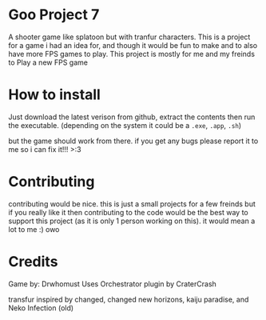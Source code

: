 # Goo Project 7
A shooter game like splatoon but with tranfur characters. This is a project
for a game i had an idea for, and though it would be fun to make and to also
have more FPS games to play. This project is mostly for me and my freinds to
Play a new FPS game

# How to install
Just download the latest verison from github, extract the contents
then run the executable. (depending on the system it could be a `.exe`, `.app`, `.sh`)

but the game should work from there. if you get any bugs please report it to me
so i can fix it!!! >:3

# Contributing
contributing would be nice. this is just a small projects for a few freinds
but if you really like it then contributing to the code would be the best way
to support this project (as it is only 1 person working on this). it would mean
a lot to me :) owo

# Credits
Game by: Drwhomust
Uses Orchestrator plugin by CraterCrash

transfur inspired by changed, changed new horizons, kaiju paradise, and
Neko Infection (old)
